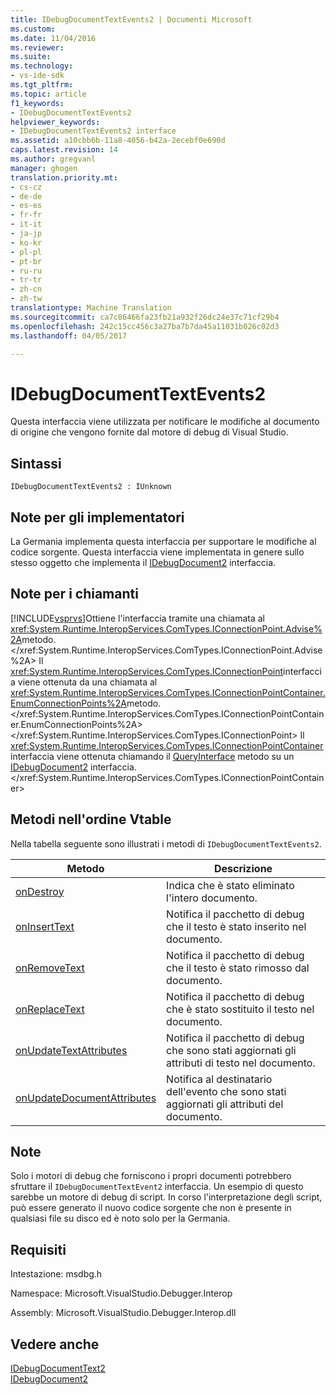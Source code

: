 ```yaml
---
title: IDebugDocumentTextEvents2 | Documenti Microsoft
ms.custom: 
ms.date: 11/04/2016
ms.reviewer: 
ms.suite: 
ms.technology:
- vs-ide-sdk
ms.tgt_pltfrm: 
ms.topic: article
f1_keywords:
- IDebugDocumentTextEvents2
helpviewer_keywords:
- IDebugDocumentTextEvents2 interface
ms.assetid: a10cbb6b-11a8-4056-b42a-2ecebf0e690d
caps.latest.revision: 14
ms.author: gregvanl
manager: ghogen
translation.priority.mt:
- cs-cz
- de-de
- es-es
- fr-fr
- it-it
- ja-jp
- ko-kr
- pl-pl
- pt-br
- ru-ru
- tr-tr
- zh-cn
- zh-tw
translationtype: Machine Translation
ms.sourcegitcommit: ca7c86466fa23fb21a932f26dc24e37c71cf29b4
ms.openlocfilehash: 242c15cc456c3a27ba7b7da45a11031b026c02d3
ms.lasthandoff: 04/05/2017

---
```

# <a name="idebugdocumenttextevents2"></a>IDebugDocumentTextEvents2
Questa interfaccia viene utilizzata per notificare le modifiche al documento di origine che vengono fornite dal motore di debug di Visual Studio.  
  
## <a name="syntax"></a>Sintassi  
  
```  
IDebugDocumentTextEvents2 : IUnknown  
```  
  
## <a name="notes-for-implementers"></a>Note per gli implementatori  
 La Germania implementa questa interfaccia per supportare le modifiche al codice sorgente. Questa interfaccia viene implementata in genere sullo stesso oggetto che implementa il [IDebugDocument2](../../../extensibility/debugger/reference/idebugdocument2.md) interfaccia.  
  
## <a name="notes-for-callers"></a>Note per i chiamanti  
 [!INCLUDE[vsprvs](../../../code-quality/includes/vsprvs_md.md)]Ottiene l'interfaccia tramite una chiamata al <xref:System.Runtime.InteropServices.ComTypes.IConnectionPoint.Advise%2A>metodo.</xref:System.Runtime.InteropServices.ComTypes.IConnectionPoint.Advise%2A> Il <xref:System.Runtime.InteropServices.ComTypes.IConnectionPoint>interfaccia viene ottenuta da una chiamata al <xref:System.Runtime.InteropServices.ComTypes.IConnectionPointContainer.EnumConnectionPoints%2A>metodo.</xref:System.Runtime.InteropServices.ComTypes.IConnectionPointContainer.EnumConnectionPoints%2A> </xref:System.Runtime.InteropServices.ComTypes.IConnectionPoint> Il <xref:System.Runtime.InteropServices.ComTypes.IConnectionPointContainer>interfaccia viene ottenuta chiamando il [QueryInterface](/cpp/atl/queryinterface) metodo su un [IDebugDocument2](../../../extensibility/debugger/reference/idebugdocument2.md) interfaccia.</xref:System.Runtime.InteropServices.ComTypes.IConnectionPointContainer>  
  
## <a name="methods-in-vtable-order"></a>Metodi nell'ordine Vtable  
 Nella tabella seguente sono illustrati i metodi di `IDebugDocumentTextEvents2`.  
  
|Metodo|Descrizione|  
|------------|-----------------|  
|[onDestroy](../../../extensibility/debugger/reference/idebugdocumenttextevents2-ondestroy.md)|Indica che è stato eliminato l'intero documento.|  
|[onInsertText](../../../extensibility/debugger/reference/idebugdocumenttextevents2-oninserttext.md)|Notifica il pacchetto di debug che il testo è stato inserito nel documento.|  
|[onRemoveText](../../../extensibility/debugger/reference/idebugdocumenttextevents2-onremovetext.md)|Notifica il pacchetto di debug che il testo è stato rimosso dal documento.|  
|[onReplaceText](../../../extensibility/debugger/reference/idebugdocumenttextevents2-onreplacetext.md)|Notifica il pacchetto di debug che è stato sostituito il testo nel documento.|  
|[onUpdateTextAttributes](../../../extensibility/debugger/reference/idebugdocumenttextevents2-onupdatetextattributes.md)|Notifica il pacchetto di debug che sono stati aggiornati gli attributi di testo nel documento.|  
|[onUpdateDocumentAttributes](../../../extensibility/debugger/reference/idebugdocumenttextevents2-onupdatedocumentattributes.md)|Notifica al destinatario dell'evento che sono stati aggiornati gli attributi del documento.|  
  
## <a name="remarks"></a>Note  
 Solo i motori di debug che forniscono i propri documenti potrebbero sfruttare il `IDebugDocumentTextEvent2` interfaccia. Un esempio di questo sarebbe un motore di debug di script. In corso l'interpretazione degli script, può essere generato il nuovo codice sorgente che non è presente in qualsiasi file su disco ed è noto solo per la Germania.  
  
## <a name="requirements"></a>Requisiti  
 Intestazione: msdbg.h  
  
 Namespace: Microsoft.VisualStudio.Debugger.Interop  
  
 Assembly: Microsoft.VisualStudio.Debugger.Interop.dll  
  
## <a name="see-also"></a>Vedere anche  
 [IDebugDocumentText2](../../../extensibility/debugger/reference/idebugdocumenttext2.md)   
 [IDebugDocument2](../../../extensibility/debugger/reference/idebugdocument2.md)
